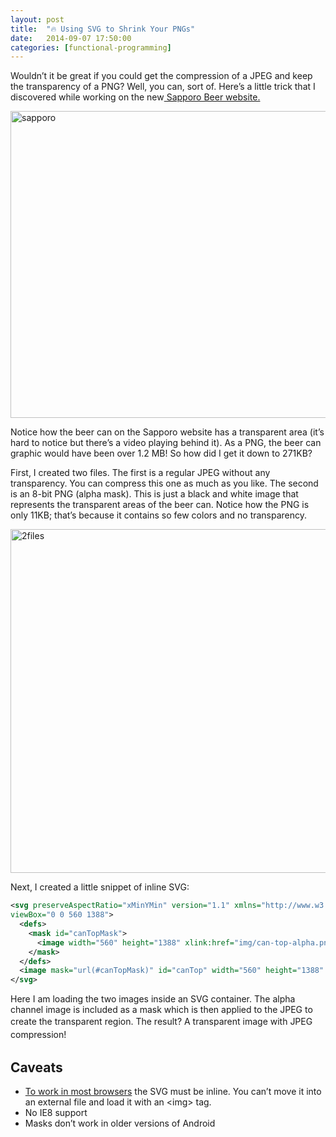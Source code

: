 ```yaml
---
layout: post
title:  "🔥 Using SVG to Shrink Your PNGs"
date:   2014-09-07 17:50:00
categories: [functional-programming]
---
```


Wouldn’t it be great if you could get the compression of a JPEG and keep the transparency of a PNG? Well, you can, sort of. Here’s a little trick that I discovered while working on the new<a href="http://sapporobeer.ca" target="_blank"> Sapporo Beer website.</a>

<a href="http://sapporobeer.ca" target="_blank"><img class="alignnone size-full wp-image-436" alt="sapporo" src="http://peterhrynkow.com/wp-content/uploads/2014/09/sapporo.jpg" width="800" height="491" /></a>

Notice how the beer can on the Sapporo website has a transparent area (it’s hard to notice but there’s a video playing behind it). As a PNG, the beer can graphic would have been over 1.2 MB! So how did I get it down to 271KB?

First, I created two files. The first is a regular JPEG without any transparency. You can compress this one as much as you like. The second is an 8-bit PNG (alpha mask). This is just a black and white image that represents the transparent areas of the beer can. Notice how the PNG is only 11KB; that’s because it contains so few colors and no transparency.

<img class="alignnone size-full wp-image-451" alt="2files" src="http://peterhrynkow.com/wp-content/uploads/2014/09/2files1.jpg" width="800" height="550" />

Next, I created a little snippet of inline SVG:

```xml
<svg preserveAspectRatio="xMinYMin" version="1.1" xmlns="http://www.w3.org/2000/svg" xmlns:xlink="http://www.w3.org/1999/xlink"
viewBox="0 0 560 1388">
  <defs>
    <mask id="canTopMask">
      <image width="560" height="1388" xlink:href="img/can-top-alpha.png"></image>
    </mask>
  </defs>
  <image mask="url(#canTopMask)" id="canTop" width="560" height="1388" xlink:href="can-top.jpg"></image>
</svg>
```

Here I am loading the two images inside an SVG container. The alpha channel image is included as a mask which is then applied to the JPEG to create the transparent region. <span style="line-height: 1.5em;">The result? A transparent image with JPEG compression!</span>
## Caveats
- [To work in most browsers](http://codepen.io/shshaw/full/IDbqC/) the SVG must be inline. You can’t move it into an external file and load it with an &lt;img&gt; tag.
- No IE8 support
- Masks don’t work in older versions of Android
